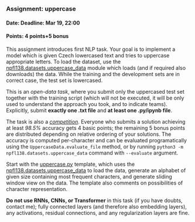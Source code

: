 ### Assignment: uppercase
#### Date: Deadline: Mar 19, 22:00
#### Points: 4 points+5 bonus

This assignment introduces first NLP task. Your goal is to implement a model
which is given Czech lowercased text and tries to uppercase appropriate letters.
To load the dataset, use the
[npfl138.datasets.uppercase_data](https://github.com/ufal/npfl138/blob/master/labs/npfl138/datasets/uppercase_data.py)
module which loads (and if required also downloads) the data. While the training
and the development sets are in correct case, the test set is lowercased.

This is an _open-data task_, where you submit only the uppercased test set
together with the training script (which will not be executed, it will be
only used to understand the approach you took, and to indicate teams).
Explicitly, submit **exactly one .txt file** and **at least one .py/ipynb file**.

The task is also a [_competition_](https://ufal.mff.cuni.cz/courses/npfl138/2425-summer#competitions). Everyone who submits
a solution achieving at least _98.5%_ accuracy gets 4 basic points; the
remaining 5 bonus points are distributed depending on relative ordering of your
solutions. The accuracy is computed per-character and can be evaluated
programatically using the `UppercaseData.evaluate_file` method, or by running
`python3 -m npfl138.datasets.uppercase_data` command with `--evaluate` argument.

Start with the
[uppercase.py](https://github.com/ufal/npfl138/tree/master/labs/03/uppercase.py)
template, which uses the [npfl138.datasets.uppercase_data](https://github.com/ufal/npfl138/blob/master/labs/npfl138/datasets/uppercase_data.py)
to load the data, generate an alphabet of given size containing most frequent
characters, and generate sliding window view on the data. The template also
comments on possibilities of character representation.

**Do not use RNNs, CNNs, or Transformer** in this task (if you have doubts, contact me);
fully connected layers (and therefore also embedding layers), any activations,
residual connections, and any regularization layers are fine.
